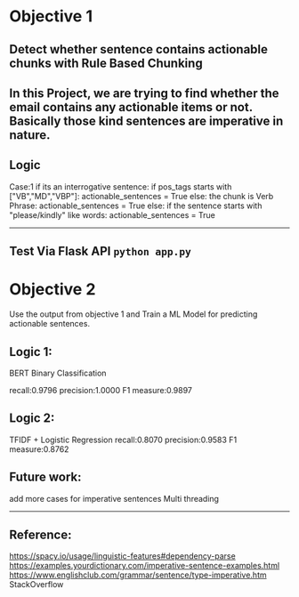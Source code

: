# Objective 1
Detect whether sentence contains actionable chunks with Rule Based Chunking
---------------------------------------------------------------------------

In this Project, we are trying to find whether the email contains any actionable items or not.
Basically those kind sentences are imperative in nature.
---------------------------------------------------------------------------
## Logic
Case:1
if its an interrogative sentence:
	if pos_tags starts with ["VB","MD","VBP"]:
		actionable_sentences = True
	else:
		the chunk is Verb Phrase:
			actionable_sentences = True
else:
	if the sentence starts with "please/kindly" like words:
		actionable_sentences = True

---------------------------------------------------------------------------
Test Via Flask API
```python app.py```
---------------------------------------------------------------------------

# Objective 2
Use the output from objective 1 and Train a ML Model for predicting actionable sentences.

## Logic 1:
BERT Binary Classification 

recall:0.9796
precision:1.0000
F1 measure:0.9897

## Logic 2:
TFIDF + Logistic Regression
recall:0.8070
precision:0.9583
F1 measure:0.8762

## Future work:
add more cases for imperative sentences
Multi threading

---------------------------------------------------------------------------

## Reference:
https://spacy.io/usage/linguistic-features#dependency-parse
https://examples.yourdictionary.com/imperative-sentence-examples.html
https://www.englishclub.com/grammar/sentence/type-imperative.htm
StackOverflow